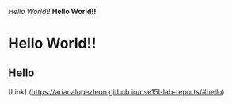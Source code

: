 *Hello World!!*
**Hello World!!**
# Hello World!! 
## Hello
[Link] (https://arianalopezleon.github.io/cse15l-lab-reports/#hello)

